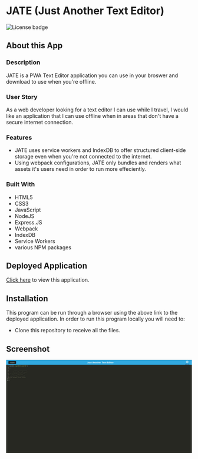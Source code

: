# JATE (Just Another Text Editor)

![License badge](https://img.shields.io/badge/license-MIT-blue.svg)

## About this App

### Description

JATE is a PWA Text Editor application you can use in your broswer and download to use when you're offline.

### User Story

As a web developer looking for a text editor I can use while I travel, I would like an application that I can use offline when in areas that don't have a secure internet connection.

### Features

* JATE uses service workers and IndexDB to offer structured client-side storage even when you're not connected to the internet.
* Using webpack configurations, JATE only bundles and renders what assets it's users need in order to run more effeciently.

### Built With

- HTML5
- CSS3
- JavaScript
- NodeJS
- Express.JS
- Webpack
- IndexDB
- Service Workers
- various NPM packages

## Deployed Application

<a href="https://jate-text-jate-editior-jate.herokuapp.com/" target="_blank">Click here</a> to view this application.

## Installation

This program can be run through a browser using the above link to the deployed application. In order to run this program locally you will need to:

* Clone this repository to receive all the files.

## Screenshot

![Screenshot of website](./client/src/images/screenshot.png)
